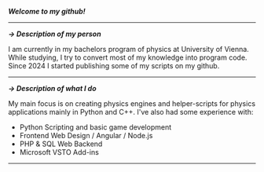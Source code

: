 _**Welcome to my github!**_

___
_**→ Description of my person**_

I am currently in my bachelors program of physics at University of Vienna.
While studying, I try to convert most of my knowledge into program code.
Since 2024 I started publishing some of my scripts on my github.

___
_**→ Description of what I do**_

My main focus is on creating physics engines and helper-scripts for physics applications mainly in Python and C++.
I've also had some experience with:
- Python Scripting and basic game development
- Frontend Web Design / Angular / Node.js
- PHP & SQL Web Backend
- Microsoft VSTO Add-ins

___
